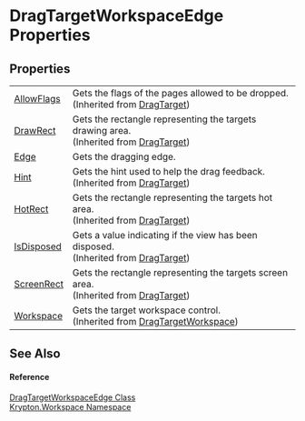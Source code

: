 # DragTargetWorkspaceEdge Properties




## Properties
<table>
<tr>
<td><a href="82241349-e75f-1684-3465-d9fc4259bb01.md">AllowFlags</a></td>
<td>Gets the flags of the pages allowed to be dropped.<br />(Inherited from <a href="f1d849a0-d298-aa7a-5998-86160021bf89.md">DragTarget</a>)</td></tr>
<tr>
<td><a href="ca32b544-def2-4579-5d60-d314484dfae5.md">DrawRect</a></td>
<td>Gets the rectangle representing the targets drawing area.<br />(Inherited from <a href="f1d849a0-d298-aa7a-5998-86160021bf89.md">DragTarget</a>)</td></tr>
<tr>
<td><a href="97b631b0-4498-1eef-d69d-a18070bc98c7.md">Edge</a></td>
<td>Gets the dragging edge.</td></tr>
<tr>
<td><a href="43bd5245-d0d5-81da-4803-71c9f2c44268.md">Hint</a></td>
<td>Gets the hint used to help the drag feedback.<br />(Inherited from <a href="f1d849a0-d298-aa7a-5998-86160021bf89.md">DragTarget</a>)</td></tr>
<tr>
<td><a href="98ad1672-0adb-367a-65f4-d1910bbb125b.md">HotRect</a></td>
<td>Gets the rectangle representing the targets hot area.<br />(Inherited from <a href="f1d849a0-d298-aa7a-5998-86160021bf89.md">DragTarget</a>)</td></tr>
<tr>
<td><a href="ba3971af-e3ac-eecd-4026-bc9650990ed9.md">IsDisposed</a></td>
<td>Gets a value indicating if the view has been disposed.<br />(Inherited from <a href="f1d849a0-d298-aa7a-5998-86160021bf89.md">DragTarget</a>)</td></tr>
<tr>
<td><a href="e750159c-a6fa-af22-d160-61d819e06fb8.md">ScreenRect</a></td>
<td>Gets the rectangle representing the targets screen area.<br />(Inherited from <a href="f1d849a0-d298-aa7a-5998-86160021bf89.md">DragTarget</a>)</td></tr>
<tr>
<td><a href="aca8f481-b251-e568-0a76-6b05c465dbf7.md">Workspace</a></td>
<td>Gets the target workspace control.<br />(Inherited from <a href="098234db-83d9-b91d-8294-4ec635d20c50.md">DragTargetWorkspace</a>)</td></tr>
</table>

## See Also


#### Reference
<a href="2906aafa-8e8d-9743-193c-19e1659dfdba.md">DragTargetWorkspaceEdge Class</a>  
<a href="0dbf488f-9676-a1e5-a949-1b4bcea03d52.md">Krypton.Workspace Namespace</a>  

